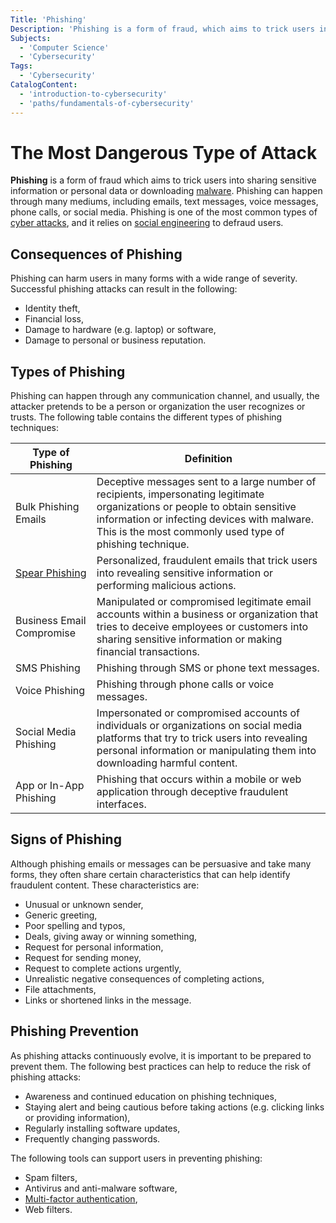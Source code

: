 ```yaml
---
Title: 'Phishing'
Description: 'Phishing is a form of fraud, which aims to trick users into sharing sensitive information or personal data or downloading malware.'
Subjects:
  - 'Computer Science'
  - 'Cybersecurity'
Tags:
  - 'Cybersecurity'
CatalogContent:
  - 'introduction-to-cybersecurity'
  - 'paths/fundamentals-of-cybersecurity'
---
```

# The Most Dangerous Type of Attack

**Phishing** is a form of fraud which aims to trick users into sharing sensitive information or personal data or downloading [malware](https://www.codecademy.com/resources/docs/cybersecurity/malware). Phishing can happen through many mediums, including emails, text messages, voice messages, phone calls, or social media. Phishing is one of the most common types of [cyber attacks](https://www.codecademy.com/resources/docs/cybersecurity/cyber-attack), and it relies on [social engineering](https://www.codecademy.com/resources/docs/cybersecurity/social-engineering) to defraud users.

## Consequences of Phishing

Phishing can harm users in many forms with a wide range of severity. Successful phishing attacks can result in the following:

- Identity theft,
- Financial loss,
- Damage to hardware (e.g. laptop) or software,
- Damage to personal or business reputation.

## Types of Phishing

Phishing can happen through any communication channel, and usually, the attacker pretends to be a person or organization the user recognizes or trusts. The following table contains the different types of phishing techniques:

| Type of Phishing                                                                                      | Definition                                                                                                                                                                                                                              |
| ----------------------------------------------------------------------------------------------------- | --------------------------------------------------------------------------------------------------------------------------------------------------------------------------------------------------------------------------------------- |
| Bulk Phishing Emails                                                                                  | Deceptive messages sent to a large number of recipients, impersonating legitimate organizations or people to obtain sensitive information or infecting devices with malware. This is the most commonly used type of phishing technique. |
| [Spear Phishing](https://www.codecademy.com/resources/docs/cybersecurity/cyber-attack/spear-phishing) | Personalized, fraudulent emails that trick users into revealing sensitive information or performing malicious actions.                                                                                                                  |
| Business Email Compromise                                                                             | Manipulated or compromised legitimate email accounts within a business or organization that tries to deceive employees or customers into sharing sensitive information or making financial transactions.                                |
| SMS Phishing                                                                                          | Phishing through SMS or phone text messages.                                                                                                                                                                                            |
| Voice Phishing                                                                                        | Phishing through phone calls or voice messages.                                                                                                                                                                                         |
| Social Media Phishing                                                                                 | Impersonated or compromised accounts of individuals or organizations on social media platforms that try to trick users into revealing personal information or manipulating them into downloading harmful content.                       |
| App or In-App Phishing                                                                                | Phishing that occurs within a mobile or web application through deceptive fraudulent interfaces.                                                                                                                                        |

## Signs of Phishing

Although phishing emails or messages can be persuasive and take many forms, they often share certain characteristics that can help identify fraudulent content. These characteristics are:

- Unusual or unknown sender,
- Generic greeting,
- Poor spelling and typos,
- Deals, giving away or winning something,
- Request for personal information,
- Request for sending money,
- Request to complete actions urgently,
- Unrealistic negative consequences of completing actions,
- File attachments,
- Links or shortened links in the message.

## Phishing Prevention

As phishing attacks continuously evolve, it is important to be prepared to prevent them. The following best practices can help to reduce the risk of phishing attacks:

- Awareness and continued education on phishing techniques,
- Staying alert and being cautious before taking actions (e.g. clicking links or providing information),
- Regularly installing software updates,
- Frequently changing passwords.

The following tools can support users in preventing phishing:

- Spam filters,
- Antivirus and anti-malware software,
- [Multi-factor authentication](https://www.codecademy.com/resources/docs/cybersecurity/multi-factor-authentication),
- Web filters.

